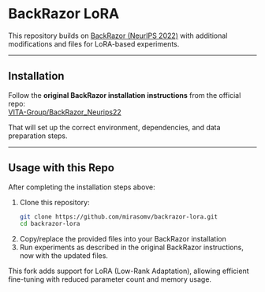 # BackRazor LoRA

This repository builds on [BackRazor (NeurIPS 2022)](https://github.com/VITA-Group/BackRazor_Neurips22) with additional modifications and files for LoRA-based experiments.

---

## Installation

Follow the **original BackRazor installation instructions** from the official repo:  
[VITA-Group/BackRazor_Neurips22](https://github.com/VITA-Group/BackRazor_Neurips22)

That will set up the correct environment, dependencies, and data preparation steps.

---

## Usage with this Repo

After completing the installation steps above:

1. Clone this repository:
   ```bash
   git clone https://github.com/mirasomv/backrazor-lora.git
   cd backrazor-lora
2. Copy/replace the provided files into your BackRazor installation
3. Run experiments as described in the original BackRazor instructions, now with the updated files.

This fork adds support for LoRA (Low-Rank Adaptation), allowing efficient fine-tuning with reduced parameter count and memory usage.
